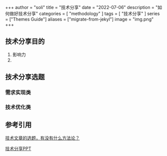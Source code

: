 +++
author = "soli"
title = "技术分享"
date = "2022-07-06"
description = "如何做好技术分享"
categories = [
"methodology"
]
tags = [
"技术分享"
]
series = ["Themes Guide"]
aliases = ["migrate-from-jekyl"]
image = "img.png"
+++

<!--more-->

## 技术分享目的
1. 影响力
2. 
## 技术分享选题

### 需求实现类

### 技术优化类

## 参考引用
[技术文章的选题，有没有什么方法论？](https://cloud.tencent.com/developer/article/1657277)

[技术分享PPT](https://github.com/rfyiamcool/share_ppt)
